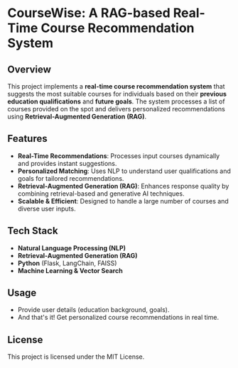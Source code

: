 # CourseWise: A RAG-based Real-Time Course Recommendation System 

## Overview  
This project implements a **real-time course recommendation system** that suggests the most suitable courses for individuals based on their **previous education qualifications** and **future goals**. The system processes a list of courses provided on the spot and delivers personalized recommendations using **Retrieval-Augmented Generation (RAG)**.  

## Features  
- **Real-Time Recommendations**: Processes input courses dynamically and provides instant suggestions.  
- **Personalized Matching**: Uses NLP to understand user qualifications and goals for tailored recommendations.  
- **Retrieval-Augmented Generation (RAG)**: Enhances response quality by combining retrieval-based and generative AI techniques.  
- **Scalable & Efficient**: Designed to handle a large number of courses and diverse user inputs.  

## Tech Stack  
- **Natural Language Processing (NLP)**  
- **Retrieval-Augmented Generation (RAG)**  
- **Python** (Flask, LangChain, FAISS)  
- **Machine Learning & Vector Search**  

## Usage  
- Provide user details (education background, goals).  
- And that's it! Get personalized course recommendations in real time.  

## License  
This project is licensed under the MIT License. 
